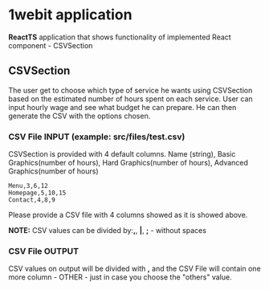 # 1webit application

**ReactTS** application that shows functionality of implemented React component - CSVSection

## CSVSection

The user get to choose which type of service he wants using CSVSection based on the estimated number of hours spent on each service. User can input hourly wage and see what budget he can prepare. He can then generate the CSV with the options chosen.

### CSV File INPUT (example: src/files/test.csv)

CSVSection is provided with 4 default columns.
Name (string), Basic Graphics(number of hours), Hard Graphics(number of hours), Advanced Graphics(number of hours)

```
Menu,3,6,12
Homepage,5,10,15
Contact,4,8,9
```

Please provide a CSV file with 4 columns showed as it is showed above.

**NOTE:** CSV values can be divided by:**,**, **|**, **;** - without spaces

### CSV File OUTPUT

CSV values on output will be divided with **,** and the CSV File will contain one more column - OTHER - just in case you choose the "others" value.
